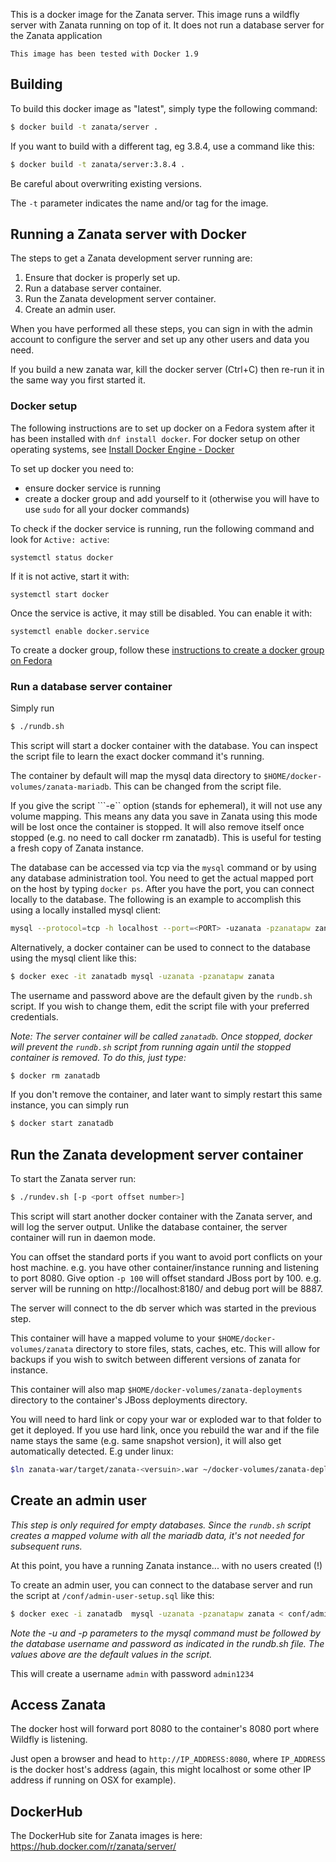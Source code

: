This is a docker image for the Zanata server. This image runs a wildfly server with Zanata running on top of it. It does not run a database server for the Zanata application

```
This image has been tested with Docker 1.9
```

## Building

To build this docker image as "latest", simply type the following command:

```sh
$ docker build -t zanata/server .
```

If you want to build with a different tag, eg 3.8.4, use a command like this:

```sh
$ docker build -t zanata/server:3.8.4 .
```

Be careful about overwriting existing versions.

The `-t` parameter indicates the name and/or tag for the image.

## Running a Zanata server with Docker

The steps to get a Zanata development server running are:

 1. Ensure that docker is properly set up.
 2. Run a database server container.
 3. Run the Zanata development server container.
 4. Create an admin user.

When you have performed all these steps, you can sign in with the admin account
to configure the server and set up any other users and data you need.

If you build a new zanata war, kill the docker server (Ctrl+C) then re-run it
in the same way you first started it.


### Docker setup

The following instructions are to set up docker on a Fedora system after it has
been installed with `dnf install docker`. For docker setup on other operating
systems, see [Install Docker Engine - Docker](https://docs.docker.com/engine/installation/)

To set up docker you need to:

 - ensure docker service is running
 - create a docker group and add yourself to it (otherwise you will have to
   use `sudo` for all your docker commands)

To check if the docker service is running, run the following command and look
for `Active: active`:

```
systemctl status docker
```

If it is not active, start it with:

```
systemctl start docker
```


Once the service is active, it may still be disabled. You can enable it with:

```
systemctl enable docker.service
```


To create a docker group, follow these
[instructions to create a docker group on Fedora](https://docs.docker.com/engine/installation/linux/fedora/#/create-a-docker-group)


### Run a database server container

Simply run

```sh
$ ./rundb.sh
```

This script will start a docker container with the database. You can inspect the script file to learn the exact docker command it's running.

The container by default will map the mysql data directory to `$HOME/docker-volumes/zanata-mariadb`. This can be changed from the script file.

If you give the script ```-e`` option (stands for ephemeral), it will not use any volume mapping. This means any data you save in Zanata using this mode will be lost once the container is stopped. It will also remove itself once stopped (e.g. no need to call docker rm zanatadb). This is useful for testing a fresh copy of Zanata instance.

The database can be accessed via tcp via the `mysql` command or by using any database administration tool. You need to get the actual mapped port on the host by typing `docker ps`. After you have the port, you can connect locally to the database. The following is an example to accomplish this using a locally installed mysql client:

```sh
mysql --protocol=tcp -h localhost --port=<PORT> -uzanata -pzanatapw zanata
```

Alternatively, a docker container can be used to connect to the database using the mysql client like this:

```sh
$ docker exec -it zanatadb mysql -uzanata -pzanatapw zanata
```

The username and password above are the default given by the `rundb.sh` script. If you wish to change them, edit the script file with your preferred credentials.

_Note: The server container will be called `zanatadb`. Once stopped, docker will prevent the `rundb.sh` script from running again until the stopped container is removed. To do this, just type:_

```sh
$ docker rm zanatadb
```

If you don't remove the container, and later want to simply restart this same instance, you can simply run

```sh
$ docker start zanatadb
```

## Run the Zanata development server container

To start the Zanata server run:

```sh
$ ./rundev.sh [-p <port offset number>]
```

This script will start another docker container with the Zanata server, and will log the server output. Unlike the database container, the server container will run in daemon mode.

You can offset the standard ports if you want to avoid port conflicts on your host machine. e.g. you have other container/instance running and listening to port 8080. Give option `-p 100` will offset standard JBoss port by 100. e.g. server will be running on http://localhost:8180/ and debug port will be 8887.

The server will connect to the db server which was started in the previous step.

This container will have a mapped volume to your `$HOME/docker-volumes/zanata` directory to store files, stats, caches, etc. This will allow for backups if you wish to switch between different versions of zanata for instance.

This container will also map `$HOME/docker-volumes/zanata-deployments` directory to the container's JBoss deployments directory.

You will need to hard link or copy your war or exploded war to that folder to get it deployed. If you use hard link, once you rebuild the war and if the file name stays the same (e.g. same snapshot version), it will also get automatically detected.
E.g under linux:
```sh
$ln zanata-war/target/zanata-<versuin>.war ~/docker-volumes/zanata-deployments/ROOT.war
```


## Create an admin user

_This step is only required for empty databases. Since the `rundb.sh` script creates a mapped volume with all the mariadb data, it's not needed for subsequent runs._

At this point, you have a running Zanata instance... with no users created (!)

To create an admin user, you can connect to the database server and run the script at `/conf/admin-user-setup.sql` like this:

```sh
$ docker exec -i zanatadb  mysql -uzanata -pzanatapw zanata < conf/admin-user-setup.sql
```

_Note the -u and -p parameters to the mysql command must be followed by the database username and password as indicated in the rundb.sh file. The values above are the default values in the script._

This will create a username `admin` with password `admin1234`

## Access Zanata

The docker host will forward port 8080 to the container's 8080 port where Wildfly is listening.

Just open a browser and head to `http://IP_ADDRESS:8080`, where `IP_ADDRESS` is the docker host's address (again, this might localhost or some other IP address if running on OSX for example).

## DockerHub

The DockerHub site for Zanata images is here:
https://hub.docker.com/r/zanata/server/
